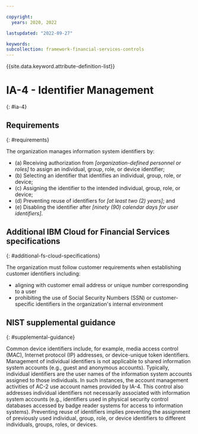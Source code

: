 ```yaml
---

copyright:
  years: 2020, 2022

lastupdated: "2022-09-27"

keywords: 
subcollection: framework-financial-services-controls
---
```


{{site.data.keyword.attribute-definition-list}}

         
# IA-4 - Identifier Management
{: #ia-4}

## Requirements
{: #requirements}

The organization manages information system identifiers by:

- (a) Receiving authorization from _[organization-defined personnel or roles]_ to assign an individual, group, role, or device identifier;
- (b) Selecting an identifier that identifies an individual, group, role, or device;
- (c) Assigning the identifier to the intended individual, group, role, or device;
- (d) Preventing reuse of identifiers for _[at least two (2) years]_; and
- (e) Disabling the identifier after _[ninety (90) calendar days for user identifiers]_.

## Additional IBM Cloud for Financial Services specifications
{: #additional-fs-cloud-specifications}

The organization must follow customer requirements when establishing customer identifiers including:
- aligning with customer email address or unique number corresponding to a user
- prohibiting the use of Social Security Numbers (SSN) or customer-specific identifiers in the organization&#39;s internal environment

## NIST supplemental guidance
{: #supplemental-guidance}

Common device identifiers include, for example, media access control (MAC), Internet protocol (IP) addresses, or device-unique token identifiers. Management of individual identifiers is not applicable to shared information system accounts (e.g., guest and anonymous accounts). Typically, individual identifiers are the user names of the information system accounts assigned to those individuals. In such instances, the account management activities of AC-2 use account names provided by IA-4. This control also addresses individual identifiers not necessarily associated with information system accounts (e.g., identifiers used in physical security control databases accessed by badge reader systems for access to information systems). Preventing reuse of identifiers implies preventing the assignment of previously used individual, group, role, or device identifiers to different individuals, groups, roles, or devices.



